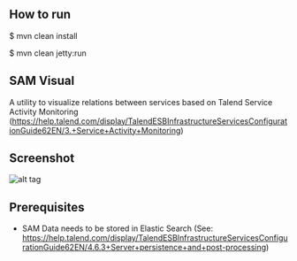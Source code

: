 ## How to run
$ mvn clean install

$ mvn clean jetty:run

## SAM Visual
A utility to visualize relations between services based on Talend Service Activity Monitoring (https://help.talend.com/display/TalendESBInfrastructureServicesConfigurationGuide62EN/3.+Service+Activity+Monitoring)


## Screenshot
![alt tag](http://aymenfurter.ch/samvisual.png)

## Prerequisites
- SAM Data needs to be stored in Elastic Search (See: https://help.talend.com/display/TalendESBInfrastructureServicesConfigurationGuide62EN/4.6.3+Server+persistence+and+post-processing)


